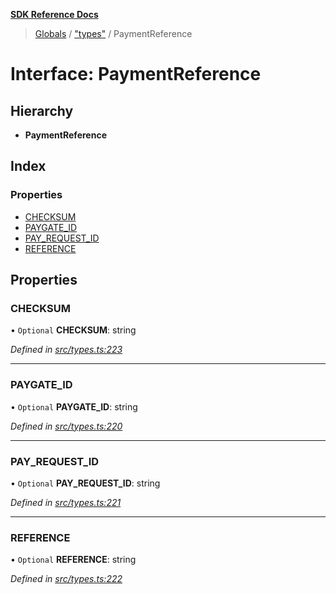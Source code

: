 **[SDK Reference Docs](../README.md)**

> [Globals](../README.md) / ["types"](../modules/_types_.md) / PaymentReference

# Interface: PaymentReference

## Hierarchy

- **PaymentReference**

## Index

### Properties

- [CHECKSUM](_types_.paymentreference.md#checksum)
- [PAYGATE_ID](_types_.paymentreference.md#paygate_id)
- [PAY_REQUEST_ID](_types_.paymentreference.md#pay_request_id)
- [REFERENCE](_types_.paymentreference.md#reference)

## Properties

### CHECKSUM

• `Optional` **CHECKSUM**: string

_Defined in [src/types.ts:223](https://github.com/distributhor/paygate-sdk/blob/3d3a525/src/types.ts#L223)_

---

### PAYGATE_ID

• `Optional` **PAYGATE_ID**: string

_Defined in [src/types.ts:220](https://github.com/distributhor/paygate-sdk/blob/3d3a525/src/types.ts#L220)_

---

### PAY_REQUEST_ID

• `Optional` **PAY_REQUEST_ID**: string

_Defined in [src/types.ts:221](https://github.com/distributhor/paygate-sdk/blob/3d3a525/src/types.ts#L221)_

---

### REFERENCE

• `Optional` **REFERENCE**: string

_Defined in [src/types.ts:222](https://github.com/distributhor/paygate-sdk/blob/3d3a525/src/types.ts#L222)_
